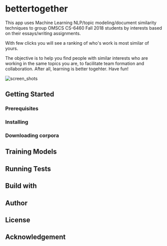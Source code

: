 # bettertogether

This app uses Machine Learning NLP/topic modeling/document similarity techniques to group OMSCS CS-6460 Fall 2018 students by interests based on their essays/writing assignments.

With few clicks you will see a ranking of who's work is most similar of yours.

The objective is to help you find people with similar interests who are working in the same topics you are, to facilitate team formation and collaboration. After all, learning is better togehter. Have fun!

![screen_shots](https://github.com/ucals/bettertogether/raw/master/docs/screenshots.jpg "Screen shots")


## Getting Started

### Prerequisites

### Installing

### Downloading corpora

## Training Models

## Running Tests
 
## Build with

## Author

## License

## Acknowledgement
